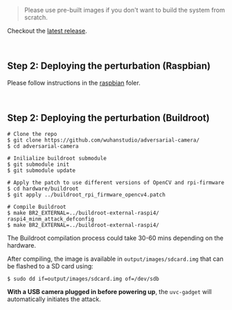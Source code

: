 > Please use pre-built images if you don't want to build the system from scratch. 

Checkout the [latest release](https://github.com/wuhanstudio/adversarial-camera/releases).

<br />

## Step 2: Deploying the perturbation (Raspbian)

Please follow instructions in the [raspbian](raspbian) foler.

<br />

## Step 2: Deploying the perturbation (Buildroot)

```
# Clone the repo
$ git clone https://github.com/wuhanstudio/adversarial-camera/
$ cd adversarial-camera

# Inilialize buildroot submodule
$ git submodule init
$ git submodule update

# Apply the patch to use different versions of OpenCV and rpi-firmware
$ cd hardware/buildroot
$ git apply ../buildroot_rpi_firmware_opencv4.patch

# Compile Buildroot
$ make BR2_EXTERNAL=../buildroot-external-raspi4/ raspi4_minm_attack_defconfig
$ make BR2_EXTERNAL=../buildroot-external-raspi4/
```

The Buildroot compilation process could take 30-60 mins depending on the hardware. 

After compiling, the image is available in `output/images/sdcard.img` that can be flashed to a SD card using:

```
$ sudo dd if=output/images/sdcard.img of=/dev/sdb
```

**With a USB camera plugged in before powering up**, the `uvc-gadget` will automatically initiates the attack.
